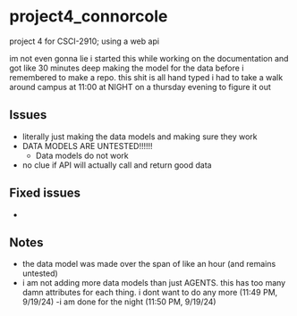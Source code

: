 # project4_connorcole
 project 4 for CSCI-2910; using a web api

 im not even gonna lie i started this while working on the documentation and got like 30 minutes deep making the model for the data before i remembered to make a repo. this shit is all hand typed i had to take a walk around campus at 11:00 at NIGHT on a thursday evening to figure it out


 
## Issues
  - literally just making the data models and making sure they work
  - DATA MODELS ARE UNTESTED!!!!!!
    - Data models do not work
  - no clue if API will actually call and return good data

## Fixed issues
  -

## Notes
  - the data model was made over the span of like an hour (and remains untested)
  - i am not adding more data models than just AGENTS. this has too many damn attributes for each thing. i dont want to do any more (11:49 PM, 9/19/24)
  -i am done for the night (11:50 PM, 9/19/24)

